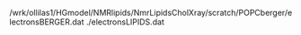 /wrk/ollilas1/HGmodel/NMRlipids/NmrLipidsCholXray/scratch/POPCberger/electronsBERGER.dat ./electronsLIPIDS.dat

